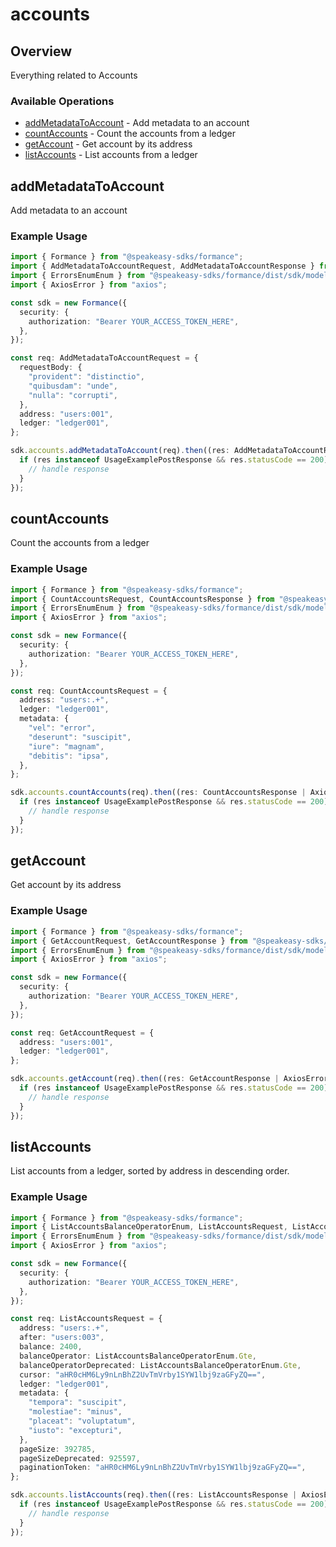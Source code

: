 # accounts

## Overview

Everything related to Accounts

### Available Operations

* [addMetadataToAccount](#addmetadatatoaccount) - Add metadata to an account
* [countAccounts](#countaccounts) - Count the accounts from a ledger
* [getAccount](#getaccount) - Get account by its address
* [listAccounts](#listaccounts) - List accounts from a ledger

## addMetadataToAccount

Add metadata to an account

### Example Usage

```typescript
import { Formance } from "@speakeasy-sdks/formance";
import { AddMetadataToAccountRequest, AddMetadataToAccountResponse } from "@speakeasy-sdks/formance/dist/sdk/models/operations";
import { ErrorsEnumEnum } from "@speakeasy-sdks/formance/dist/sdk/models/shared";
import { AxiosError } from "axios";

const sdk = new Formance({
  security: {
    authorization: "Bearer YOUR_ACCESS_TOKEN_HERE",
  },
});

const req: AddMetadataToAccountRequest = {
  requestBody: {
    "provident": "distinctio",
    "quibusdam": "unde",
    "nulla": "corrupti",
  },
  address: "users:001",
  ledger: "ledger001",
};

sdk.accounts.addMetadataToAccount(req).then((res: AddMetadataToAccountResponse | AxiosError) => {
  if (res instanceof UsageExamplePostResponse && res.statusCode == 200) {
    // handle response
  }
});
```

## countAccounts

Count the accounts from a ledger

### Example Usage

```typescript
import { Formance } from "@speakeasy-sdks/formance";
import { CountAccountsRequest, CountAccountsResponse } from "@speakeasy-sdks/formance/dist/sdk/models/operations";
import { ErrorsEnumEnum } from "@speakeasy-sdks/formance/dist/sdk/models/shared";
import { AxiosError } from "axios";

const sdk = new Formance({
  security: {
    authorization: "Bearer YOUR_ACCESS_TOKEN_HERE",
  },
});

const req: CountAccountsRequest = {
  address: "users:.+",
  ledger: "ledger001",
  metadata: {
    "vel": "error",
    "deserunt": "suscipit",
    "iure": "magnam",
    "debitis": "ipsa",
  },
};

sdk.accounts.countAccounts(req).then((res: CountAccountsResponse | AxiosError) => {
  if (res instanceof UsageExamplePostResponse && res.statusCode == 200) {
    // handle response
  }
});
```

## getAccount

Get account by its address

### Example Usage

```typescript
import { Formance } from "@speakeasy-sdks/formance";
import { GetAccountRequest, GetAccountResponse } from "@speakeasy-sdks/formance/dist/sdk/models/operations";
import { ErrorsEnumEnum } from "@speakeasy-sdks/formance/dist/sdk/models/shared";
import { AxiosError } from "axios";

const sdk = new Formance({
  security: {
    authorization: "Bearer YOUR_ACCESS_TOKEN_HERE",
  },
});

const req: GetAccountRequest = {
  address: "users:001",
  ledger: "ledger001",
};

sdk.accounts.getAccount(req).then((res: GetAccountResponse | AxiosError) => {
  if (res instanceof UsageExamplePostResponse && res.statusCode == 200) {
    // handle response
  }
});
```

## listAccounts

List accounts from a ledger, sorted by address in descending order.

### Example Usage

```typescript
import { Formance } from "@speakeasy-sdks/formance";
import { ListAccountsBalanceOperatorEnum, ListAccountsRequest, ListAccountsResponse } from "@speakeasy-sdks/formance/dist/sdk/models/operations";
import { ErrorsEnumEnum } from "@speakeasy-sdks/formance/dist/sdk/models/shared";
import { AxiosError } from "axios";

const sdk = new Formance({
  security: {
    authorization: "Bearer YOUR_ACCESS_TOKEN_HERE",
  },
});

const req: ListAccountsRequest = {
  address: "users:.+",
  after: "users:003",
  balance: 2400,
  balanceOperator: ListAccountsBalanceOperatorEnum.Gte,
  balanceOperatorDeprecated: ListAccountsBalanceOperatorEnum.Gte,
  cursor: "aHR0cHM6Ly9nLnBhZ2UvTmVrby1SYW1lbj9zaGFyZQ==",
  ledger: "ledger001",
  metadata: {
    "tempora": "suscipit",
    "molestiae": "minus",
    "placeat": "voluptatum",
    "iusto": "excepturi",
  },
  pageSize: 392785,
  pageSizeDeprecated: 925597,
  paginationToken: "aHR0cHM6Ly9nLnBhZ2UvTmVrby1SYW1lbj9zaGFyZQ==",
};

sdk.accounts.listAccounts(req).then((res: ListAccountsResponse | AxiosError) => {
  if (res instanceof UsageExamplePostResponse && res.statusCode == 200) {
    // handle response
  }
});
```
